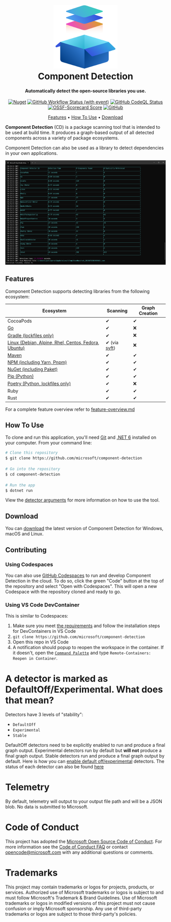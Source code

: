 
<h1 align="center">
  <br>
  <a href="<What link>"><img src=".github/component-detection.png" alt="Component Detection" width="200"></a>
  <br>
  Component Detection
  <br>
</h1>

<h4 align="center">Automatically detect the open-source libraries you use.</h4>

<p align="center">
   <a href="https://www.nuget.org/packages?q=Microsoft.ComponentDetection"><img alt="Nuget" src="https://img.shields.io/nuget/v/Microsoft.ComponentDetection.Common"></a>
   <a href="https://github.com/microsoft/component-detection/actions/workflows/build.yml"><img alt="GitHub Workflow Status (with event)" src="https://github.com/microsoft/component-detection/actions/workflows/build.yml/badge.svg"></a>
   <a href="https://github.com/microsoft/component-detection/actions/workflows/codeql-analysis.yml"><img alt="GitHub CodeQL Status" src="https://github.com/microsoft/component-detection/actions/workflows/codeql-analysis.yml/badge.svg"></a>
   <a href="https://securityscorecards.dev/viewer/?uri=github.com/microsoft/component-detection"><img alt="OSSF-Scorecard Score" src="https://img.shields.io/ossf-scorecard/github.com/microsoft/component-detection"></a>
   <a href="https://github.com/microsoft/component-detection/blob/main/LICENSE.txt"><img alt="GitHub" src="https://img.shields.io/github/license/microsoft/component-detection"></a>
</p>

<p align="center">
  <a href="#features">Features</a> •
  <a href="#how-to-use">How To Use</a> •
  <a href="#download">Download</a>
</p>

**Component Detection** (CD) is a package scanning tool that is intended to be used at build time. It produces a graph-based output of all detected components across a variety of package ecosystems.

Component Detection can also be used as a library to detect dependencies in your own applications.

![screenshot](.github/component-detection-screenshot.png)

## Features

Component Detection supports detecting libraries from the following ecosystem:

| Ecosystem                                                                        | Scanning                                        | Graph Creation |
| -------------------------------------------------------------------------------- | ----------------------------------------------- | -------------- |
| CocoaPods                                                                        | ✔                                               | ✔              |
| [Go](docs/detectors/go.md)                                                       | ✔                                               | ❌              |
| [Gradle (lockfiles only)](docs/detectors/gradle.md)                              | ✔                                               | ❌              |
| [Linux (Debian, Alpine, Rhel, Centos, Fedora, Ubuntu)](docs/detectors//linux.md) | ✔ (via [syft](https://github.com/anchore/syft)) | ❌              |
| [Maven](docs/detectors/maven.md)                                                 | ✔                                               | ✔              |
| [NPM (including Yarn, Pnpm)](docs/detectors/npm.md)                              | ✔                                               | ✔              |
| [NuGet (including Paket)](docs/detectors/nuget.md)                               | ✔                                               | ✔              |
| [Pip (Python)](docs/detectors/pip.md)                                            | ✔                                               | ✔              |
| [Poetry (Python, lockfiles only)](docs/detectors/poetry.md)                      | ✔                                               | ❌              |
| Ruby                                                                             | ✔                                               | ✔              |
| Rust                                                                             | ✔                                               | ✔              |

For a complete feature overview refer to [feature-overview.md](docs/feature-overview.md)

## How To Use

To clone and run this application, you'll need [Git](https://git-scm.com) and [.NET 6](https://aka.ms/download-dotnet) installed on your computer. From your command line:

```bash
# Clone this repository
$ git clone https://github.com/microsoft/component-detection

# Go into the repository
$ cd component-detection 

# Run the app
$ dotnet run 
```

View the [detector arguments](docs/detector-arguments.md) for more information on how to use the tool.

## Download

You can [download](https://github.com/microsoft/component-detection/releases/tag/latest) the latest version of Component Detection for Windows, macOS and Linux.

## Contributing

### Using Codespaces

You can also use [GitHub Codespaces](https://docs.github.com/en/codespaces/overview) to run and develop Component Detection in the cloud. To do so, click the green "Code" button at the top of the repository and select "Open with Codespaces". This will open a new Codespace with the repository cloned and ready to go.

### Using VS Code DevContainer

This is similar to Codespaces:

1. Make sure you meet [the requirements](https://code.visualstudio.com/docs/remote/containers#_getting-started) and follow the installation steps for DevContainers in VS Code
1. `git clone https://github.com/microsoft/component-detection`
1. Open this repo in VS Code
1. A notification should popup to reopen the workspace in the container. If it doesn't, open the [`Command Palette`](https://code.visualstudio.com/docs/getstarted/tips-and-tricks#_command-palette) and type `Remote-Containers: Reopen in Container`.

# A detector is marked as DefaultOff/Experimental. What does that mean?

Detectors have 3 levels of "stability":
* `DefaultOff`
* `Experimental`
* `Stable`

DefaultOff detectors need to be explicitly enabled to run and produce a final graph output. Experimental detectors run by default but **will not** produce a final graph output. Stable detectors run and produce a final graph output by default. Here is how you can [enable default off/experimental](./docs/enable-default-off.md) detectors. The status of each detector can also be found [here](./docs/detectors/README.md)

# Telemetry

By default, telemetry will output to your output file path and will be a JSON blob. No data is submitted to Microsoft.

# Code of Conduct

This project has adopted the [Microsoft Open Source Code of Conduct](https://opensource.microsoft.com/codeofconduct/).
For more information see the [Code of Conduct FAQ](https://opensource.microsoft.com/codeofconduct/faq/)
or contact [opencode@microsoft.com](mailto:opencode@microsoft.com) with any additional questions or comments.

# Trademarks

This project may contain trademarks or logos for projects, products, or services. Authorized use of Microsoft trademarks or logos is subject to and must follow Microsoft's Trademark & Brand Guidelines. Use of Microsoft trademarks or logos in modified versions of this project must not cause confusion or imply Microsoft sponsorship. Any use of third-party trademarks or logos are subject to those third-party's policies.